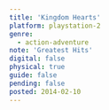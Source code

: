 ```yaml
---
title: 'Kingdom Hearts'
platform: playstation-2
genre:
  - action-adventure
note: 'Greatest Hits'
digital: false
physical: true
guide: false
pending: false
posted: 2014-02-10
---
```

